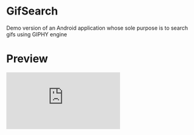 # GifSearch
Demo version of an Android application whose sole purpose is to search gifs using GIPHY engine

# Preview
![](https://github.com/xzhorikx/GifSearch/edit/main/gif-loader.md)
